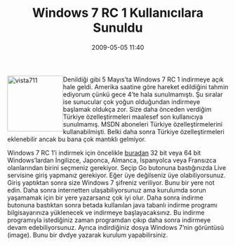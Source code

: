 ﻿---
layout: post
title: Windows 7 RC 1 Kullan&#305;c&#305;lara Sunuldu
date: 2009-05-05 11:40
comments: true
categories: []
---
<p><img style="border-bottom: 0px; border-left: 0px; display: inline; margin-left: 0px; border-top: 0px; margin-right: 0px; border-right: 0px" title="vista711" border="0" alt="vista711" align="left" src="http://onurbaykal.com.tr/wp-content/uploads/2009/05/vista7114.jpg" width="127" height="127" /> Denildiği gibi 5 Mayıs’ta Windows 7 RC 1 indirmeye açık hale geldi. Amerika saatine göre hareket edildiğini tahmin ediyorum çünkü gece 4’te hala sunulmamıştı. Şu sıralar ise sunucular çok yoğun olduğundan indirmeye başlamak oldukça zor. Size daha önceden verdiğim Türkiye özelleştirmeleri maalesef son kullanıcıya sunulmamış. MSDN aboneleri Türkiye özelleştirmelerini kullanabilmişti. Belki daha sonra Türkiye özelleştirmeleri eklenebilir ancak bu bana çok mantıklı gelmiyor.</p> <!--more-->  <p>Windows 7 RC 1’i indirmek için öncelikle <a href="http://www.microsoft.com/windows/windows-7/download.aspx" target="_blank">buradan</a> 32 bit veya 64 bit Windows’lardan İngilizce, Japonca, Almanca, İspanyolca veya Fransızca olanlarından birini seçmeniz gerekiyor. Seçip Go butonuna bastığınızda Live servisine giriş yapmanız gerekiyor. Eğer üye değilseniz üye olabiliyorsunuz. Giriş yaptıktan sonra size Windows 7 şifreniz veriliyor. Bunu bir yere not edin. Daha sonra internetten ulaşabiliyorsunuz ama kurulumda sorun yaşamamak için bir yere yazarsanız çok iyi olur. Daha sonra indirme butonuna bastıktan sonra betada kullanılan java tabanlı indirme programı bilgisayarınıza yüklenecek ve indirmeye başlayacaksınız. Bu indirme programıyla istediğiniz zaman programdan çıkıp daha sonra indirmeye devam edebiliyorsunuz. Ayrıca indirdiğiniz dosya Windows 7’nin görüntüsü (image). Bunu bir dvdye yazarak kurulum yapabilirsiniz.</p>
